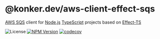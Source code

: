 # @konker.dev/aws-client-effect-sqs

[AWS SQS](https://aws.amazon.com/sqs/) client for [Node.js](https://nodejs.org/) [TypeScript](https://www.typescriptlang.org/) projects based on [Effect-TS](https://www.effect.website/)

![License](https://img.shields.io/github/license/konker/konker.dev)
[![NPM Version](https://img.shields.io/npm/v/%40konker.dev%2Faws-client-effect-sqs)](https://www.npmjs.com/package/@konker.dev/aws-client-effect-sqs)
[![codecov](https://codecov.io/gh/konker/konker.dev/graph/badge.svg?token=G0CMXHW679&flag=@konker.dev/aws-client-effect-sqs)](https://codecov.io/gh/konker/konker.dev?flags[0]=@konker.dev/aws-client-effect-sqs)
